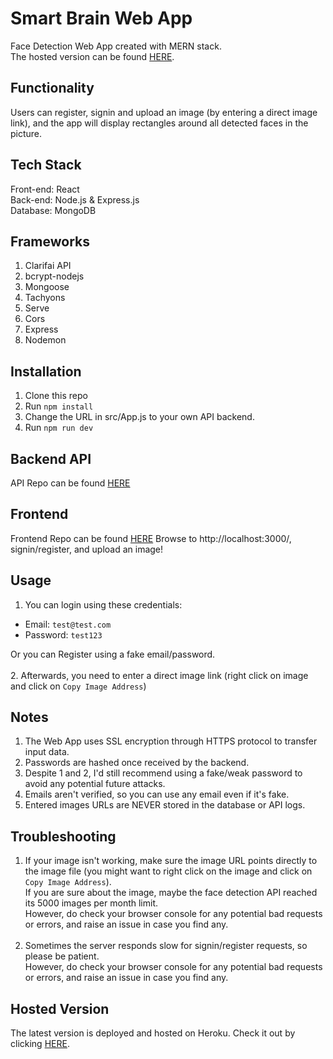 # Smart Brain Web App

Face Detection Web App created with MERN stack.<br>
The hosted version can be found [HERE](https://smartbrains-api.onrender.com/api).

## Functionality

Users can register, signin and upload an image (by entering a direct image link),
and the app will display rectangles around all detected faces in the picture.

## Tech Stack

Front-end: React<br>
Back-end: Node.js & Express.js<br>
Database: MongoDB<br>

## Frameworks

1. Clarifai API
2. bcrypt-nodejs
3. Mongoose
5. Tachyons
6. Serve
7. Cors
8. Express
9. Nodemon

## Installation

1. Clone this repo
2. Run `npm install`
3. Change the URL in src/App.js to your own API backend.
4. Run `npm run dev`

## Backend API

API Repo can be found [HERE](https://github.com/AdityaPote/Smartbrain-Back-end)

## Frontend

Frontend Repo can be found [HERE](https://github.com/AdityaPote/Smartbrain-front-end)
Browse to http://localhost:3000/, signin/register, and upload an image!

## Usage

1. You can login using these credentials:

- Email: `test@test.com`
- Password: `test123`

Or you can Register using a fake email/password.<br><br> 2. Afterwards, you need to enter a direct image link
(right click on image and click on `Copy Image Address`)

## Notes

1. The Web App uses SSL encryption through HTTPS protocol to transfer input data.
2. Passwords are hashed once received by the backend.
3. Despite 1 and 2, I'd still recommend using a fake/weak password to avoid any potential future attacks.
4. Emails aren't verified, so you can use any email even if it's fake.
5. Entered images URLs are NEVER stored in the database or API logs.

## Troubleshooting

1. If your image isn't working, make sure the image URL points directly to the image file (you might want to right click on the image and click on `Copy Image Address`).<br>
   If you are sure about the image, maybe the face detection API reached its 5000 images per month limit.<br>
   However, do check your browser console for any potential bad requests or errors, and raise an issue in case you find any.<br><br>
2. Sometimes the server responds slow for signin/register requests, so please be patient.<br>
   However, do check your browser console for any potential bad requests or errors, and raise an issue in case you find any.

## Hosted Version

The latest version is deployed and hosted on Heroku. Check it out by clicking [HERE](https://aditya-facedetection.netlify.app/).
